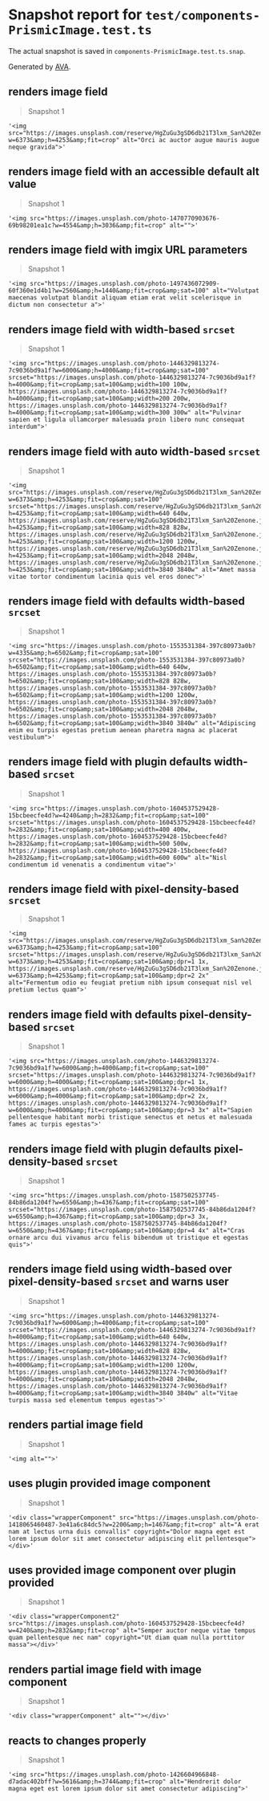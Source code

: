 # Snapshot report for `test/components-PrismicImage.test.ts`

The actual snapshot is saved in `components-PrismicImage.test.ts.snap`.

Generated by [AVA](https://avajs.dev).

## renders image field

> Snapshot 1

    '<img src="https://images.unsplash.com/reserve/HgZuGu3gSD6db21T3lxm_San%20Zenone.jpg?w=6373&amp;h=4253&amp;fit=crop" alt="Orci ac auctor augue mauris augue neque gravida">'

## renders image field with an accessible default alt value

> Snapshot 1

    '<img src="https://images.unsplash.com/photo-1470770903676-69b98201ea1c?w=4554&amp;h=3036&amp;fit=crop" alt="">'

## renders image field with imgix URL parameters

> Snapshot 1

    '<img src="https://images.unsplash.com/photo-1497436072909-60f360e1d4b1?w=2560&amp;h=1440&amp;fit=crop&amp;sat=100" alt="Volutpat maecenas volutpat blandit aliquam etiam erat velit scelerisque in dictum non consectetur a">'

## renders image field with width-based `srcset`

> Snapshot 1

    '<img src="https://images.unsplash.com/photo-1446329813274-7c9036bd9a1f?w=6000&amp;h=4000&amp;fit=crop&amp;sat=100" srcset="https://images.unsplash.com/photo-1446329813274-7c9036bd9a1f?h=4000&amp;fit=crop&amp;sat=100&amp;width=100 100w, https://images.unsplash.com/photo-1446329813274-7c9036bd9a1f?h=4000&amp;fit=crop&amp;sat=100&amp;width=200 200w, https://images.unsplash.com/photo-1446329813274-7c9036bd9a1f?h=4000&amp;fit=crop&amp;sat=100&amp;width=300 300w" alt="Pulvinar sapien et ligula ullamcorper malesuada proin libero nunc consequat interdum">'

## renders image field with auto width-based `srcset`

> Snapshot 1

    '<img src="https://images.unsplash.com/reserve/HgZuGu3gSD6db21T3lxm_San%20Zenone.jpg?w=6373&amp;h=4253&amp;fit=crop&amp;sat=100" srcset="https://images.unsplash.com/reserve/HgZuGu3gSD6db21T3lxm_San%20Zenone.jpg?h=4253&amp;fit=crop&amp;sat=100&amp;width=640 640w, https://images.unsplash.com/reserve/HgZuGu3gSD6db21T3lxm_San%20Zenone.jpg?h=4253&amp;fit=crop&amp;sat=100&amp;width=828 828w, https://images.unsplash.com/reserve/HgZuGu3gSD6db21T3lxm_San%20Zenone.jpg?h=4253&amp;fit=crop&amp;sat=100&amp;width=1200 1200w, https://images.unsplash.com/reserve/HgZuGu3gSD6db21T3lxm_San%20Zenone.jpg?h=4253&amp;fit=crop&amp;sat=100&amp;width=2048 2048w, https://images.unsplash.com/reserve/HgZuGu3gSD6db21T3lxm_San%20Zenone.jpg?h=4253&amp;fit=crop&amp;sat=100&amp;width=3840 3840w" alt="Amet massa vitae tortor condimentum lacinia quis vel eros donec">'

## renders image field with defaults width-based `srcset`

> Snapshot 1

    '<img src="https://images.unsplash.com/photo-1553531384-397c80973a0b?w=4335&amp;h=6502&amp;fit=crop&amp;sat=100" srcset="https://images.unsplash.com/photo-1553531384-397c80973a0b?h=6502&amp;fit=crop&amp;sat=100&amp;width=640 640w, https://images.unsplash.com/photo-1553531384-397c80973a0b?h=6502&amp;fit=crop&amp;sat=100&amp;width=828 828w, https://images.unsplash.com/photo-1553531384-397c80973a0b?h=6502&amp;fit=crop&amp;sat=100&amp;width=1200 1200w, https://images.unsplash.com/photo-1553531384-397c80973a0b?h=6502&amp;fit=crop&amp;sat=100&amp;width=2048 2048w, https://images.unsplash.com/photo-1553531384-397c80973a0b?h=6502&amp;fit=crop&amp;sat=100&amp;width=3840 3840w" alt="Adipiscing enim eu turpis egestas pretium aenean pharetra magna ac placerat vestibulum">'

## renders image field with plugin defaults width-based `srcset`

> Snapshot 1

    '<img src="https://images.unsplash.com/photo-1604537529428-15bcbeecfe4d?w=4240&amp;h=2832&amp;fit=crop&amp;sat=100" srcset="https://images.unsplash.com/photo-1604537529428-15bcbeecfe4d?h=2832&amp;fit=crop&amp;sat=100&amp;width=400 400w, https://images.unsplash.com/photo-1604537529428-15bcbeecfe4d?h=2832&amp;fit=crop&amp;sat=100&amp;width=500 500w, https://images.unsplash.com/photo-1604537529428-15bcbeecfe4d?h=2832&amp;fit=crop&amp;sat=100&amp;width=600 600w" alt="Nisl condimentum id venenatis a condimentum vitae">'

## renders image field with pixel-density-based `srcset`

> Snapshot 1

    '<img src="https://images.unsplash.com/reserve/HgZuGu3gSD6db21T3lxm_San%20Zenone.jpg?w=6373&amp;h=4253&amp;fit=crop&amp;sat=100" srcset="https://images.unsplash.com/reserve/HgZuGu3gSD6db21T3lxm_San%20Zenone.jpg?w=6373&amp;h=4253&amp;fit=crop&amp;sat=100&amp;dpr=1 1x, https://images.unsplash.com/reserve/HgZuGu3gSD6db21T3lxm_San%20Zenone.jpg?w=6373&amp;h=4253&amp;fit=crop&amp;sat=100&amp;dpr=2 2x" alt="Fermentum odio eu feugiat pretium nibh ipsum consequat nisl vel pretium lectus quam">'

## renders image field with defaults pixel-density-based `srcset`

> Snapshot 1

    '<img src="https://images.unsplash.com/photo-1446329813274-7c9036bd9a1f?w=6000&amp;h=4000&amp;fit=crop&amp;sat=100" srcset="https://images.unsplash.com/photo-1446329813274-7c9036bd9a1f?w=6000&amp;h=4000&amp;fit=crop&amp;sat=100&amp;dpr=1 1x, https://images.unsplash.com/photo-1446329813274-7c9036bd9a1f?w=6000&amp;h=4000&amp;fit=crop&amp;sat=100&amp;dpr=2 2x, https://images.unsplash.com/photo-1446329813274-7c9036bd9a1f?w=6000&amp;h=4000&amp;fit=crop&amp;sat=100&amp;dpr=3 3x" alt="Sapien pellentesque habitant morbi tristique senectus et netus et malesuada fames ac turpis egestas">'

## renders image field with plugin defaults pixel-density-based `srcset`

> Snapshot 1

    '<img src="https://images.unsplash.com/photo-1587502537745-84b86da1204f?w=6550&amp;h=4367&amp;fit=crop&amp;sat=100" srcset="https://images.unsplash.com/photo-1587502537745-84b86da1204f?w=6550&amp;h=4367&amp;fit=crop&amp;sat=100&amp;dpr=3 3x, https://images.unsplash.com/photo-1587502537745-84b86da1204f?w=6550&amp;h=4367&amp;fit=crop&amp;sat=100&amp;dpr=4 4x" alt="Cras ornare arcu dui vivamus arcu felis bibendum ut tristique et egestas quis">'

## renders image field using width-based over pixel-density-based `srcset` and warns user

> Snapshot 1

    '<img src="https://images.unsplash.com/photo-1446329813274-7c9036bd9a1f?w=6000&amp;h=4000&amp;fit=crop&amp;sat=100" srcset="https://images.unsplash.com/photo-1446329813274-7c9036bd9a1f?h=4000&amp;fit=crop&amp;sat=100&amp;width=640 640w, https://images.unsplash.com/photo-1446329813274-7c9036bd9a1f?h=4000&amp;fit=crop&amp;sat=100&amp;width=828 828w, https://images.unsplash.com/photo-1446329813274-7c9036bd9a1f?h=4000&amp;fit=crop&amp;sat=100&amp;width=1200 1200w, https://images.unsplash.com/photo-1446329813274-7c9036bd9a1f?h=4000&amp;fit=crop&amp;sat=100&amp;width=2048 2048w, https://images.unsplash.com/photo-1446329813274-7c9036bd9a1f?h=4000&amp;fit=crop&amp;sat=100&amp;width=3840 3840w" alt="Vitae turpis massa sed elementum tempus egestas">'

## renders partial image field

> Snapshot 1

    '<img alt="">'

## uses plugin provided image component

> Snapshot 1

    '<div class="wrapperComponent" src="https://images.unsplash.com/photo-1418065460487-3e41a6c84dc5?w=2200&amp;h=1467&amp;fit=crop" alt="A erat nam at lectus urna duis convallis" copyright="Dolor magna eget est lorem ipsum dolor sit amet consectetur adipiscing elit pellentesque"></div>'

## uses provided image component over plugin provided

> Snapshot 1

    '<div class="wrapperComponent2" src="https://images.unsplash.com/photo-1604537529428-15bcbeecfe4d?w=4240&amp;h=2832&amp;fit=crop" alt="Semper auctor neque vitae tempus quam pellentesque nec nam" copyright="Ut diam quam nulla porttitor massa"></div>'

## renders partial image field with image component

> Snapshot 1

    '<div class="wrapperComponent" alt=""></div>'

## reacts to changes properly

> Snapshot 1

    '<img src="https://images.unsplash.com/photo-1426604966848-d7adac402bff?w=5616&amp;h=3744&amp;fit=crop" alt="Hendrerit dolor magna eget est lorem ipsum dolor sit amet consectetur adipiscing">'
